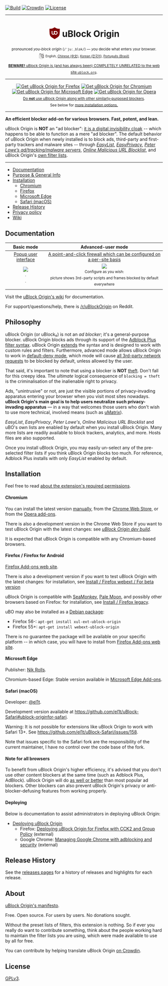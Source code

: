 [![Build](https://travis-ci.org/gorhill/uBlock.svg?branch=master)](https://travis-ci.org/gorhill/uBlock)
[![Crowdin](https://d322cqt584bo4o.cloudfront.net/ublock/localized.svg)](https://crowdin.com/project/ublock)
[![License](https://img.shields.io/badge/License-GPLv3-blue.svg)](https://github.com/gorhill/uBlock/blob/master/LICENSE.txt)

*** 

<h1 align="center">
<sub>
<img  src="https://raw.githubusercontent.com/gorhill/uBlock/master/doc/img/icon38@2x.png" height="38" width="38">
</sub>
uBlock Origin
</h1>
<p align="center">
<sup> <!-- Pronounciation -->
      pronounced <i>you-block origin</i> (<code>/ˈjuːˌblɒk/</code>) — <i>you</i> decide what enters your browser.
</sup>
<br>
<sup> <!-- Languages -->
      <img src="https://raw.githubusercontent.com/gorhill/uBlock/master/doc/img/languageicon-36.png" width="18" height="18">
      <sup>
            English,
            <a href="https://github.com/fang5566/uBlock/blob/master/README.md#ublock-origin">Chinese (中文)</a>,
            <a href="https://github.com/delightbot/uBlock/blob/master/README.md#ublock-origin">Korean (한국어)</a>,
            <a href="https://github.com/ialexsilva/uBlock/blob/master/README.md#ublock-origin">Português (Brasil)</a>
      </sup>
</sup>
<br>
<sub><a href="https://github.com/gorhill/uBlock/wiki/uBlock-Origin-is-completely-unrelated-to-the-web-site-ublock.org"><b>BEWARE!</b> uBlock Origin is (and has always been) COMPLETELY UNRELATED to the web site <code>ublock.org</code></a>.</sub>
</p>

***

<p align="center">
<a href="https://addons.mozilla.org/addon/ublock-origin/"><img src="https://user-images.githubusercontent.com/585534/107280546-7b9b2a00-6a26-11eb-8f9f-f95932f4bfec.png" alt="Get uBlock Origin for Firefox"></a> 
<a href="https://chrome.google.com/webstore/detail/ublock-origin/cjpalhdlnbpafiamejdnhcphjbkeiagm"><img src="https://user-images.githubusercontent.com/585534/107280622-91a8ea80-6a26-11eb-8d07-77c548b28665.png" alt="Get uBlock Origin for Chromium"></a>
<a href="https://microsoftedge.microsoft.com/addons/detail/odfafepnkmbhccpbejgmiehpchacaeak"><img src="https://user-images.githubusercontent.com/585534/107280673-a5ece780-6a26-11eb-9cc7-9fa9f9f81180.png" alt="Get uBlock Origin for Microsoft Edge"></a>
<a href="https://addons.opera.com/extensions/details/ublock/"><img src="https://user-images.githubusercontent.com/585534/107280692-ac7b5f00-6a26-11eb-85c7-088926504452.png" alt="Get uBlock Origin for Opera"></a>
      <br><sub><a href="https://twitter.com/gorhill/status/1033706103782170625">Do <b>not</b> use uBlock Origin along with other similarly-purposed blockers</a>.</sub>
      <br><sub>See below for <a href="#installation">more installation options.</a></sub>
</p>

***

**An efficient blocker add-on for various browsers. Fast, potent, and lean.**

uBlock Origin is **NOT** an "ad blocker": [it is a digital invisibility cloak](https://github.com/gorhill/uBlock/wiki/Blocking-mode) -- which happens to be able to function as a mere "ad blocker". The default behavior of uBlock Origin when newly installed is to block ads, third-party and first-party trackers and malware sites -- through [_EasyList_](https://easylist.github.io/#easylist), [_EasyPrivacy_](https://easylist.github.io/#easyprivacy), [_Peter Lowe’s ad/tracking/malware servers_](https://pgl.yoyo.org/adservers/policy.php), [_Online Malicious URL Blocklist_](https://gitlab.com/curben/urlhaus-filter#urlhaus-malicious-url-blocklist), and uBlock Origin's [own filter lists](https://github.com/uBlockOrigin/uAssets/tree/master/filters).

***

* [Documentation](#documentation)
* [Purpose & General Info](#philosophy)
* [Installation](#installation)
  * [Chromium](#chromium)
  * [Firefox](#firefox--firefox-for-android)
  * [Microsoft Edge](#microsoft-edge)
  - [Safari (macOS)](#safari-macos)
* [Release History](#release-history)
* [Privacy policy](https://github.com/gorhill/uBlock/wiki/Privacy-policy)
* [Wiki](https://github.com/gorhill/uBlock/wiki)

## Documentation

 Basic mode | Advanced-user mode
:----------:|:------------------:
[Popup user interface](https://github.com/gorhill/uBlock/wiki/Quick-guide:-popup-user-interface) | [A point-and-click firewall which can be configured on a per-site basis](https://github.com/gorhill/uBlock/wiki/Dynamic-filtering:-quick-guide) 
<a href="https://github.com/gorhill/uBlock/wiki/Quick-guide:-popup-user-interface"><img src="https://user-images.githubusercontent.com/585534/84045360-b10ee580-a976-11ea-9e91-29c2107b47c2.png" /></a><br><sup>.<br>.</sup> | <a href="https://github.com/gorhill/uBlock/wiki/Dynamic-filtering:-quick-guide"><img src="https://user-images.githubusercontent.com/585534/84045366-b1a77c00-a976-11ea-9121-e8c8f35c66c8.png" /></a><br><sup>Configure as you wish:<br>picture shows 3rd-party scripts and frames blocked by default everywhere</sup>

Visit the [uBlock Origin's wiki](https://github.com/gorhill/uBlock/wiki) for documentation.

For support/questions/help, there is [/r/uBlockOrigin](https://www.reddit.com/r/uBlockOrigin/) on Reddit.

## Philosophy

uBlock Origin (or uBlock₀) is not an *ad blocker*; it's a general-purpose blocker. uBlock Origin blocks ads through its support of the [Adblock Plus filter syntax](https://adblockplus.org/en/filters). uBlock Origin [extends](https://github.com/gorhill/uBlock/wiki/Filter-syntax-extensions) the syntax and is designed to work with custom rules and filters. Furthermore, advanced mode allows uBlock Origin to work in [default-deny mode](https://github.com/gorhill/uBlock/wiki/Dynamic-filtering:-default-deny), which mode will cause [all 3rd-party network requests](https://requestpolicycontinued.github.io/#what-are-cross-site-requests) to be blocked by default, unless allowed by the user.

That said, it's important to note that using a blocker is **NOT** [theft](https://twitter.com/LeaVerou/status/518154828166725632). Don't fall for this creepy idea. The _ultimate_ logical consequence of `blocking = theft` is the criminalisation of the inalienable right to privacy.

Ads, "unintrusive" or not, are just the visible portions of privacy-invading apparatus entering your browser when you visit most sites nowadays. **uBlock Origin's main goal is to help users neutralize such privacy-invading apparatus** — in a way that welcomes those users who don't wish to use more technical, involved means (such as [uMatrix](https://github.com/gorhill/uMatrix)).

_EasyList_, _EasyPrivacy_, _Peter Lowe's_, _Online Malicious URL Blocklist_ and uBO's own lists are enabled by default when you install uBlock Origin. Many more lists are readily available to block trackers, analytics, and more. Hosts files are also supported.

Once you install uBlock Origin, you may easily un-select any of the pre-selected filter lists if you think uBlock Origin blocks too much. For reference, Adblock Plus installs with only _EasyList_ enabled by default.

## Installation

Feel free to read [about the extension's required permissions](https://github.com/gorhill/uBlock/wiki/Permissions).

#### Chromium

You can install the latest version [manually](https://github.com/gorhill/uBlock/tree/master/dist#install), from the [Chrome Web Store](https://chrome.google.com/webstore/detail/ublock-origin/cjpalhdlnbpafiamejdnhcphjbkeiagm), or from the [Opera add-ons](https://addons.opera.com/extensions/details/ublock/).

There is also a development version in the Chrome Web Store if you want to test uBlock Origin with the latest changes: see [_uBlock Origin dev build_](https://chrome.google.com/webstore/detail/ublock-origin-dev-build/cgbcahbpdhpcegmbfconppldiemgcoii).

It is expected that uBlock Origin is compatible with any Chromium-based browsers.

#### Firefox / Firefox for Android

[Firefox Add-ons web site](https://addons.mozilla.org/addon/ublock-origin/).

There is also a development version if you want to test uBlock Origin with the latest changes: for installation, see [Install / Firefox webext / For beta version](https://github.com/gorhill/uBlock/blob/master/dist/README.md#for-beta-version)

uBlock Origin is compatible with [SeaMonkey](http://www.seamonkey-project.org/), [Pale Moon](https://www.palemoon.org/), and possibly other browsers based on Firefox: for installation, see [Install / Firefox legacy](https://github.com/gorhill/uBlock/blob/master/dist/README.md#firefox-legacy).

uBO may also be installed as a [Debian package](https://packages.debian.org/stable/source/ublock-origin):

- Firefox 56-: `apt-get install xul-ext-ublock-origin`
- Firefox 55+: `apt-get install webext-ublock-origin`

There is no guarantee the package will be available on your specific platform -- in which case, you will have to install from [Firefox Add-ons web site](https://addons.mozilla.org/addon/ublock-origin/).

#### Microsoft Edge

Publisher: [Nik Rolls](https://github.com/nikrolls/uBlock-Edge).

Chromium-based Edge: Stable version available in [Microsoft Edge Add-ons](https://microsoftedge.microsoft.com/addons/detail/odfafepnkmbhccpbejgmiehpchacaeak).

#### Safari (macOS)

Developer: [@el1t](https://github.com/el1t).

Development version available at <https://github.com/el1t/uBlock-Safari#ublock-originfor-safari>.

Warning: It is not possible for extensions like uBlock Origin to work with Safari 13+. See <https://github.com/el1t/uBlock-Safari/issues/158>.

Note that issues specific to the Safari fork are the responsibility of the current maintainer, I have no control over the code base of the fork.

#### Note for all browsers

To benefit from uBlock Origin's higher efficiency, it's advised that you don't use other content blockers at the same time (such as Adblock Plus, AdBlock). uBlock Origin will do [as well or better](#blocking) than most popular ad blockers. Other blockers can also prevent uBlock Origin's privacy or anti-blocker-defusing features from working properly.

#### Deploying

Below is documentation to assist administrators in deploying uBlock Origin:

- [Deploying uBlock Origin](https://github.com/gorhill/uBlock/wiki/Deploying-uBlock-Origin)
    - Firefox: [Deploying uBlock Origin for Firefox with CCK2 and Group Policy](http://decentsecurity.com/ublock-for-firefox-deployment/) (external)
    - Google Chrome: [Managing Google Chrome with adblocking and security](https://decentsecurity.com/ublock-for-google-chrome-deployment/) (external)

## Release History

See the [releases pages](https://github.com/gorhill/uBlock/releases) for a history of releases and highlights for each release.

## About

[uBlock Origin's manifesto](MANIFESTO.md).

Free. Open source. For users by users. No donations sought.

Without the preset lists of filters, this extension is nothing. So if ever you
really do want to contribute something, think about the people working hard
to maintain the filter lists you are using, which were made available to use by
all for free.

You can contribute by helping translate uBlock Origin [on Crowdin](https://crowdin.net/project/ublock).

## License

[GPLv3](https://github.com/gorhill/uBlock/blob/master/LICENSE.txt).
